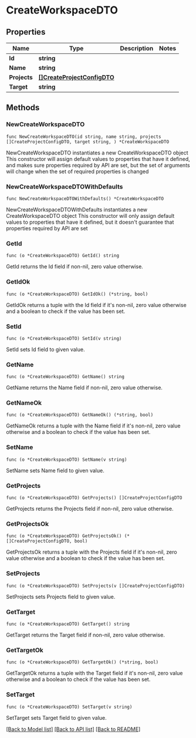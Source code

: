 # CreateWorkspaceDTO

## Properties

Name | Type | Description | Notes
------------ | ------------- | ------------- | -------------
**Id** | **string** |  | 
**Name** | **string** |  | 
**Projects** | [**[]CreateProjectConfigDTO**](CreateProjectConfigDTO.md) |  | 
**Target** | **string** |  | 

## Methods

### NewCreateWorkspaceDTO

`func NewCreateWorkspaceDTO(id string, name string, projects []CreateProjectConfigDTO, target string, ) *CreateWorkspaceDTO`

NewCreateWorkspaceDTO instantiates a new CreateWorkspaceDTO object
This constructor will assign default values to properties that have it defined,
and makes sure properties required by API are set, but the set of arguments
will change when the set of required properties is changed

### NewCreateWorkspaceDTOWithDefaults

`func NewCreateWorkspaceDTOWithDefaults() *CreateWorkspaceDTO`

NewCreateWorkspaceDTOWithDefaults instantiates a new CreateWorkspaceDTO object
This constructor will only assign default values to properties that have it defined,
but it doesn't guarantee that properties required by API are set

### GetId

`func (o *CreateWorkspaceDTO) GetId() string`

GetId returns the Id field if non-nil, zero value otherwise.

### GetIdOk

`func (o *CreateWorkspaceDTO) GetIdOk() (*string, bool)`

GetIdOk returns a tuple with the Id field if it's non-nil, zero value otherwise
and a boolean to check if the value has been set.

### SetId

`func (o *CreateWorkspaceDTO) SetId(v string)`

SetId sets Id field to given value.


### GetName

`func (o *CreateWorkspaceDTO) GetName() string`

GetName returns the Name field if non-nil, zero value otherwise.

### GetNameOk

`func (o *CreateWorkspaceDTO) GetNameOk() (*string, bool)`

GetNameOk returns a tuple with the Name field if it's non-nil, zero value otherwise
and a boolean to check if the value has been set.

### SetName

`func (o *CreateWorkspaceDTO) SetName(v string)`

SetName sets Name field to given value.


### GetProjects

`func (o *CreateWorkspaceDTO) GetProjects() []CreateProjectConfigDTO`

GetProjects returns the Projects field if non-nil, zero value otherwise.

### GetProjectsOk

`func (o *CreateWorkspaceDTO) GetProjectsOk() (*[]CreateProjectConfigDTO, bool)`

GetProjectsOk returns a tuple with the Projects field if it's non-nil, zero value otherwise
and a boolean to check if the value has been set.

### SetProjects

`func (o *CreateWorkspaceDTO) SetProjects(v []CreateProjectConfigDTO)`

SetProjects sets Projects field to given value.


### GetTarget

`func (o *CreateWorkspaceDTO) GetTarget() string`

GetTarget returns the Target field if non-nil, zero value otherwise.

### GetTargetOk

`func (o *CreateWorkspaceDTO) GetTargetOk() (*string, bool)`

GetTargetOk returns a tuple with the Target field if it's non-nil, zero value otherwise
and a boolean to check if the value has been set.

### SetTarget

`func (o *CreateWorkspaceDTO) SetTarget(v string)`

SetTarget sets Target field to given value.



[[Back to Model list]](../README.md#documentation-for-models) [[Back to API list]](../README.md#documentation-for-api-endpoints) [[Back to README]](../README.md)


